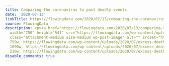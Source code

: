 ```yaml
---
title: Comparing the coronavirus to past deadly events
date: '2020-07-13'
linkTitle: https://flowingdata.com/2020/07/13/comparing-the-coronavirus-to-past-deadly-events/
source: FlowingData
description: <p><a href="https://flowingdata.com/2020/07/13/comparing-the-coronavirus-to-past-deadly-events/"><img
  width="750" height="541" src="https://flowingdata.com/wp-content/uploads/2020/07/excess-deaths-750x541.png"
  class="attachment-medium size-medium wp-post-image" alt="" srcset="https://flowingdata.com/wp-content/uploads/2020/07/excess-deaths-750x541.png
  750w, https://flowingdata.com/wp-content/uploads/2020/07/excess-deaths-1090x787.png
  1090w, https://flowingdata.com/wp-content/uploads/2020/07/excess-deaths-210x152.png
  210w, https://flowingdata.com/wp-content/uploads/2020/07/excess-deaths-768x554 ...
disable_comments: true
---
```

<p><a href="https://flowingdata.com/2020/07/13/comparing-the-coronavirus-to-past-deadly-events/"><img width="750" height="541" src="https://flowingdata.com/wp-content/uploads/2020/07/excess-deaths-750x541.png" class="attachment-medium size-medium wp-post-image" alt="" srcset="https://flowingdata.com/wp-content/uploads/2020/07/excess-deaths-750x541.png 750w, https://flowingdata.com/wp-content/uploads/2020/07/excess-deaths-1090x787.png 1090w, https://flowingdata.com/wp-content/uploads/2020/07/excess-deaths-210x152.png 210w, https://flowingdata.com/wp-content/uploads/2020/07/excess-deaths-768x554 ...
